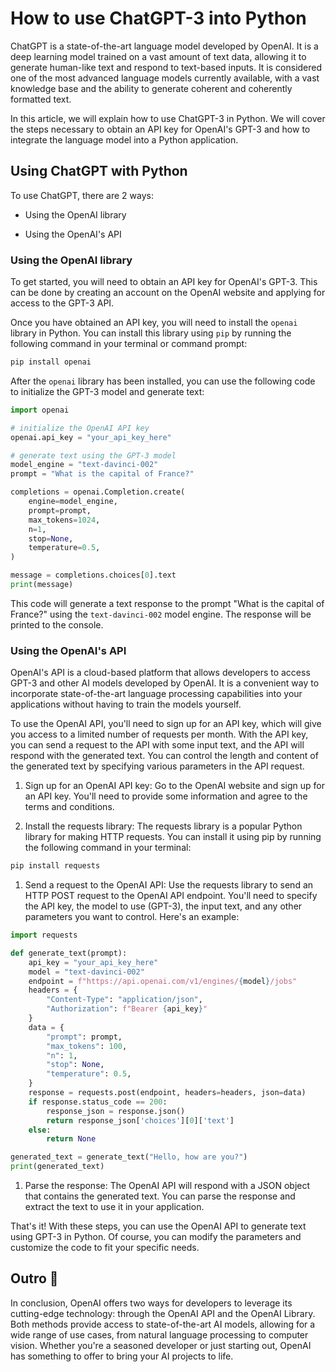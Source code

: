 # How to use ChatGPT-3 into Python

ChatGPT is a state-of-the-art language model developed by OpenAI. It is a deep learning model trained on a vast amount of text data, allowing it to generate human-like text and respond to text-based inputs. It is considered one of the most advanced language models currently available, with a vast knowledge base and the ability to generate coherent and coherently formatted text.

In this article, we will explain how to use ChatGPT-3 in Python. We will cover the steps necessary to obtain an API key for OpenAI's GPT-3 and how to integrate the language model into a Python application.

## Using ChatGPT with Python

To use ChatGPT, there are 2 ways:

* Using the OpenAI library
    
* Using the OpenAI's API
    

### Using the OpenAI library

To get started, you will need to obtain an API key for OpenAI's GPT-3. This can be done by creating an account on the OpenAI website and applying for access to the GPT-3 API.

Once you have obtained an API key, you will need to install the `openai` library in Python. You can install this library using `pip` by running the following command in your terminal or command prompt:

```bash
pip install openai
```

After the `openai` library has been installed, you can use the following code to initialize the GPT-3 model and generate text:

```py
import openai

# initialize the OpenAI API key
openai.api_key = "your_api_key_here"

# generate text using the GPT-3 model
model_engine = "text-davinci-002"
prompt = "What is the capital of France?"

completions = openai.Completion.create(
    engine=model_engine,
    prompt=prompt,
    max_tokens=1024,
    n=1,
    stop=None,
    temperature=0.5,
)

message = completions.choices[0].text
print(message)
```

This code will generate a text response to the prompt "What is the capital of France?" using the `text-davinci-002` model engine. The response will be printed to the console.

### Using the OpenAI's API

OpenAI's API is a cloud-based platform that allows developers to access GPT-3 and other AI models developed by OpenAI. It is a convenient way to incorporate state-of-the-art language processing capabilities into your applications without having to train the models yourself.

To use the OpenAI API, you'll need to sign up for an API key, which will give you access to a limited number of requests per month. With the API key, you can send a request to the API with some input text, and the API will respond with the generated text. You can control the length and content of the generated text by specifying various parameters in the API request.

1. Sign up for an OpenAI API key: Go to the OpenAI website and sign up for an API key. You'll need to provide some information and agree to the terms and conditions.
    
2. Install the requests library: The requests library is a popular Python library for making HTTP requests. You can install it using pip by running the following command in your terminal:
    

```bash
pip install requests
```

1. Send a request to the OpenAI API: Use the requests library to send an HTTP POST request to the OpenAI API endpoint. You'll need to specify the API key, the model to use (GPT-3), the input text, and any other parameters you want to control. Here's an example:
    

```py
import requests

def generate_text(prompt):
    api_key = "your_api_key_here"
    model = "text-davinci-002"
    endpoint = f"https://api.openai.com/v1/engines/{model}/jobs"
    headers = {
        "Content-Type": "application/json",
        "Authorization": f"Bearer {api_key}"
    }
    data = {
        "prompt": prompt,
        "max_tokens": 100,
        "n": 1,
        "stop": None,
        "temperature": 0.5,
    }
    response = requests.post(endpoint, headers=headers, json=data)
    if response.status_code == 200:
        response_json = response.json()
        return response_json['choices'][0]['text']
    else:
        return None

generated_text = generate_text("Hello, how are you?")
print(generated_text)
```

1. Parse the response: The OpenAI API will respond with a JSON object that contains the generated text. You can parse the response and extract the text to use it in your application.
    

That's it! With these steps, you can use the OpenAI API to generate text using GPT-3 in Python. Of course, you can modify the parameters and customize the code to fit your specific needs.

## Outro 🎉

In conclusion, OpenAI offers two ways for developers to leverage its cutting-edge technology: through the OpenAI API and the OpenAI Library. Both methods provide access to state-of-the-art AI models, allowing for a wide range of use cases, from natural language processing to computer vision. Whether you're a seasoned developer or just starting out, OpenAI has something to offer to bring your AI projects to life.